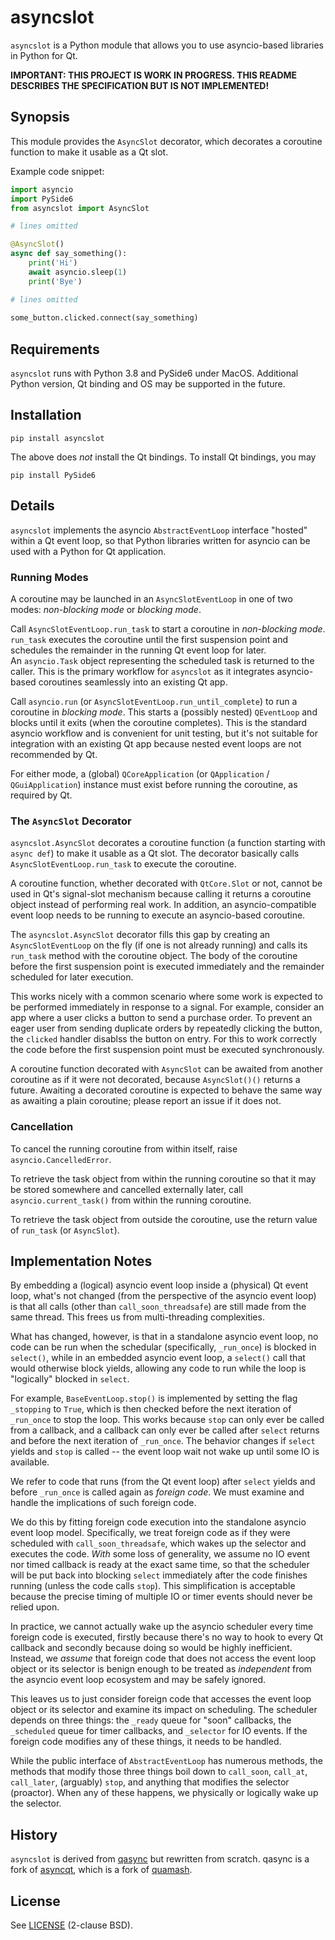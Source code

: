 # asyncslot

`asyncslot` is a Python module that allows you to use asyncio-based 
libraries in Python for Qt.

**IMPORTANT: THIS PROJECT IS WORK IN PROGRESS.  THIS README DESCRIBES THE 
SPECIFICATION BUT IS NOT IMPLEMENTED!**

## Synopsis

This module provides the `AsyncSlot` decorator, which decorates a coroutine 
function to make it usable as a Qt slot.

Example code snippet:

```Python
import asyncio
import PySide6
from asyncslot import AsyncSlot

# lines omitted

@AsyncSlot()
async def say_something():
    print('Hi')
    await asyncio.sleep(1)
    print('Bye')

# lines omitted
    
some_button.clicked.connect(say_something)
```

## Requirements

`asyncslot` runs with Python 3.8 and PySide6 under MacOS.  Additional Python 
version, Qt binding and OS may be supported in the future.

## Installation

```commandline
pip install asyncslot
```

The above does _not_ install the Qt bindings.  To install Qt bindings, you may

```commandline
pip install PySide6
```

## Details

`asyncslot` implements the asyncio `AbstractEventLoop` interface "hosted" 
within a Qt event loop, so that Python libraries written for asyncio can be 
used with a Python for Qt application.

### Running Modes

A coroutine may be launched in an `AsyncSlotEventLoop` in one of two modes: 
_non-blocking mode_ or _blocking mode_.

Call `AsyncSlotEventLoop.run_task` to start a coroutine in _non-blocking 
mode_.  `run_task` executes the coroutine until the first suspension 
point and schedules the remainder in the running Qt event loop for later.  
An `asyncio.Task` object representing the scheduled task is returned to
the caller.  This is the primary workflow for `asyncslot` as it
integrates asyncio-based coroutines seamlessly into an existing Qt app.

Call `asyncio.run` (or `AsyncSlotEventLoop.run_until_complete`) to run a 
coroutine in _blocking mode_.  This starts a (possibly nested) `QEventLoop` 
and blocks until it exits (when the coroutine completes).  This is the 
standard asyncio workflow and is convenient for unit testing, but it's not 
suitable for integration with an existing Qt app because nested event loops
are not recommended by Qt.

For either mode, a (global) `QCoreApplication` (or `QApplication` /
`QGuiApplication`) instance must exist before running the coroutine, as 
required by Qt.

### The `AsyncSlot` Decorator

`asyncslot.AsyncSlot` decorates a coroutine function (a function starting 
with `async def`) to make it usable as a Qt slot.  The decorator basically 
calls `AsyncSlotEventLoop.run_task` to execute the coroutine.

A coroutine function, whether decorated with `QtCore.Slot` or not, cannot be 
used in Qt's signal-slot mechanism because calling it returns a coroutine 
object instead of performing real work.  In addition, an asyncio-compatible 
event loop needs to be running to execute an asyncio-based coroutine.

The `asyncslot.AsyncSlot` decorator fills this gap by creating an 
`AsyncSlotEventLoop` on the fly (if one is not already running) and calls 
its `run_task` method with the coroutine object.  The body of the coroutine 
before the first suspension point is executed immediately and the remainder 
scheduled for later execution.

This works nicely with a common scenario where some work is expected to be 
performed immediately in response to a signal.  For example, consider an app 
where a user clicks a button to send a purchase order.  To prevent an 
eager user from sending duplicate orders by repeatedly clicking the 
button, the `clicked` handler disablss the button on entry.  For this to 
work correctly the code before the first suspension point must be executed 
synchronously.

A coroutine function decorated with `AsyncSlot` can be awaited from another 
coroutine as if it were not decorated, because `AsyncSlot()()` returns a 
future.  Awaiting a decorated coroutine is expected to behave the same way 
as awaiting a plain coroutine; please report an issue if it does not.


### Cancellation

To cancel the running coroutine from within itself, raise 
`asyncio.CancelledError`.

To retrieve the task object from within the running coroutine so that it may 
be stored somewhere and cancelled externally later, call
`asyncio.current_task()` from within the running coroutine.

To retrieve the task object from outside the coroutine, use the return value 
of `run_task` (or `AsyncSlot`).


## Implementation Notes

By embedding a (logical) asyncio event loop inside a (physical) Qt event 
loop, what's not changed (from the perspective of the asyncio event loop) is 
that all calls (other than `call_soon_threadsafe`) are still made from the 
same thread.  This frees us from multi-threading complexities.

What has changed, however, is that in a standalone asyncio event loop, no 
code can be run when the schedular (specifically, `_run_once`) is blocked in 
`select()`, while in an embedded asyncio event loop, a `select()` call 
that would otherwise block yields, allowing any code to run while the loop 
is "logically" blocked in `select`.

For example, `BaseEventLoop.stop()` is implemented by setting the flag 
`_stopping` to `True`, which is then checked before the next iteration of
`_run_once` to stop the loop.  This works because `stop` can only ever be
called from a callback, and a callback can only ever be called after
`select` returns and before the next iteration of `_run_once`.  The behavior 
changes if `select` yields and `stop` is called -- the event loop wait not 
wake up until some IO is available.

We refer to code that runs (from the Qt event loop) after `select` yields 
and before `_run_once` is called again as _foreign code_.  We must examine 
and handle the implications of such foreign code.

We do this by fitting foreign code execution into the standalone asyncio
event loop model.  Specifically, we treat foreign code as if they were 
scheduled with `call_soon_threadsafe`, which wakes up the selector and
executes the code.  _With_ some loss of generality, we assume no IO event
nor timed callback is ready at the exact same time, so that the scheduler 
will be put back into blocking `select` immediately after the code finishes 
running (unless the code calls `stop`).  This simplification is acceptable
because the precise timing of multiple IO or timer events should never be 
relied upon.

In practice, we cannot actually wake up the asyncio scheduler every time 
foreign code is executed, firstly because there's no way to hook to every Qt 
callback and secondly because doing so would be highly inefficient. 
Instead, we _assume_ that foreign code that does not access the event loop
object or its selector is benign enough to be treated as _independent_
from the asyncio event loop ecosystem and may be safely ignored.

This leaves us to just consider foreign code that accesses the event loop 
object or its selector and examine its impact on scheduling.  The scheduler
depends on three things:  the `_ready` queue for "soon" callbacks, the 
`_scheduled` queue for timer callbacks, and `_selector` for IO events.
If the foreign code modifies any of these things, it needs to be handled.

While the public interface of `AbstractEventLoop` has numerous methods, the 
methods that modify those three things boil down to `call_soon`, `call_at`, 
`call_later`, (arguably) `stop`, and anything that modifies the selector 
(proactor).  When any of these happens, we physically or logically wake up 
the selector.


## History

`asyncslot` is derived from
[qasync](https://github.com/CabbageDevelopment/qasync) but rewritten from 
scratch.  qasync is a fork of 
[asyncqt](https://github.com/gmarull/asyncqt), which is a fork of
[quamash](https://github.com/harvimt/quamash).


## License

See [LICENSE](/LICENSE) (2-clause BSD).
